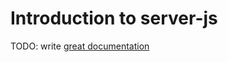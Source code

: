 # Introduction to server-js

TODO: write [great documentation](http://jacobian.org/writing/great-documentation/what-to-write/)
